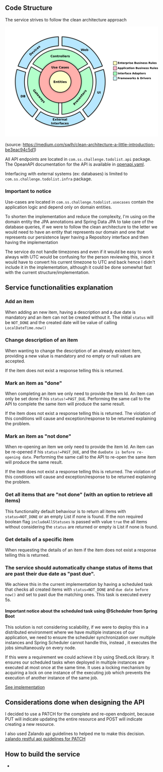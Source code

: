 ## Code Structure

The service strives to follow the clean architecture approach

![clean architecture diagram](docs/clean_architecture.png)

(source: https://medium.com/swlh/clean-architecture-a-little-introduction-be3eac94c5d1)

All API endpoints are located in `com.ss.challenge.todolist.api` package. The OpeanAPI documentation for the API is
available in [openapi.yaml](openapi.yaml).

Interfacing with external systems (ex: databases) is limited to `com.ss.challenge.todolist.infra` package.

### Important to notice
Use-cases are located in `com.ss.challenge.todolist.usecases` contain the application logic and depend only on domain 
entities. 

To shorten the implementation and reduce the complexity, I'm using on the domain entity the JPA annotations and Spring 
Data JPA to take care of the database queries, if we were to follow the clean architecture to the letter we would need
to have an entity that represents our domain and one that represents our persistence layer having a Repository interface
and then having the implementation

The service do not handle timezones and even if it would be easy to work always with UTC would be confusing for the person
reviewing this, since it would have to convert his current timezone to UTC and back hence I didn't include it in the implementation,
although it could be done somewhat fast with the current structure/implementation.

## Service functionalities explanation

### Add an item
When adding an new item, having a description and a due date is mandatory and an item can not be created without it.
The initial `status` will be `NOT_DONE` and the created date will be value of calling `LocalDateTime.now()`

### Change description of an item
When wanting to change the description of an already existent item, providing a new value is mandatory and no empty or null
values are accepted.

If the item does not exist a response telling this is returned.

### Mark an item as "done"
When completing an item we only need to provide the item Id. An item can only be set done if his `status!=PAST_DUE`.
Performing the same call to the API to complete the same item will produce the same result.

If the item does not exist a response telling this is returned.
The violation of this conditions will cause and exception/response to be returned explaining the problem. 

### Mark an item as "not done"
When re-opening an item we only need to provide the item Id. An item can be re-opened if his `status!=PAST_DUE`, and
the `dueDate is before re-opening date`. Performing the same call to the API to re-open the same item will produce 
the same result.

If the item does not exist a response telling this is returned.
The violation of this conditions will cause and exception/response to be returned explaining the problem.

### Get all items that are "not done" (with an option to retrieve all items)
This functionality default behaviour is to return all items with `status=NOT_DONE` or an empty List if none is found. If the 
non required boolean flag `includeAllStatuses` is passed with value `true` the all items without considering the `status`
are returned or empty is List if none is found.

### Get details of a specific item
When requesting the details of an item if the item does not exist a response telling this is returned.

### The service should automatically change status of items that are past their due date as "past due".
We achieve this in the current implementation by having a scheduled task that checks all created items with 
`status=NOT_DONE` and `due date before now()` and set to past due the matching ones. This task is executed every 5s.

#### Important notice about the scheduled task using @Scheduler from Spring Boot
This solution is not considering scalability, if we were to deploy this in a distributed environment where we have 
multiple instances of our application, we need to ensure the scheduler synchronization over multiple instances and 
Spring Scheduler cannot handle this, instead , it executes the jobs simultaneously on every node.

If this were a requirement we could achieve it by using ShedLock library. It ensures our scheduled tasks when deployed
in multiple instances are executed at most once at the same time. It uses a locking mechanism by acquiring a lock on 
one instance of the executing job which prevents the execution of another instance of the same job.

[See implementation](src/main/java/com/ss/challenge/todolist/usecases/expiration/apply/ApplyExpirationUseCase.java) 

## Considerations done when designing the API
I decided to use a PATCH for the complete and re-open endpoint, because PUT will indicate updating the entire resource
and POST will indicate creating a new resource.

I also used Zalando api guidelines to helped me to make this decision. [zalando restful api guidelines for PATCH](https://opensource.zalando.com/restful-api-guidelines/#patch)

## How to build the service
- 